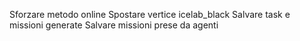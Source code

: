 Sforzare metodo online
Spostare vertice icelab_black
Salvare task e missioni generate
Salvare missioni prese da agenti